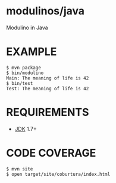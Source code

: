 # modulinos/java

Modulino in Java

# EXAMPLE

```
$ mvn package
$ bin/modulino
Main: The meaning of life is 42
$ bin/test
Test: The meaning of life is 42
```

# REQUIREMENTS

* [JDK](http://www.oracle.com/technetwork/java/javase/downloads/index.html) 1.7+

# CODE COVERAGE

```
$ mvn site
$ open target/site/coburtura/index.html
```
